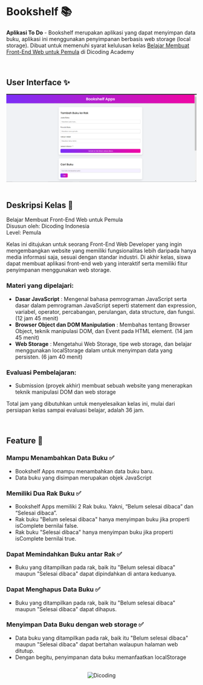 # Bookshelf 📚

**Aplikasi To Do** - Bookshelf merupakan aplikasi yang dapat menyimpan data buku, aplikasi ini menggunakan penyimpanan berbasis web storage (local storage). Dibuat untuk memenuhi syarat kelulusan kelas [Belajar Membuat Front-End Web untuk Pemula](https://www.dicoding.com/academies/315) di Dicoding Academy

<br clear="both">
 
## User Interface ✨

<div align="center">
<img src="https://github.com/JanuwaPutra/Bookself-App-Starter-Project/blob/main/screenshoot/Screenshot%202024-09-19%20112021.png" alt"AWSResto" width="800">
</div>

<br clear="both">

## Deskripsi Kelas 🚀

Belajar Membuat Front-End Web untuk Pemula <br>
Disusun oleh: Dicoding Indonesia <br>
Level: Pemula

Kelas ini ditujukan untuk seorang Front-End Web Developer yang ingin mengembangkan website yang memiliki fungsionalitas lebih daripada hanya media informasi saja, sesuai dengan standar industri. Di akhir kelas, siswa dapat membuat aplikasi front-end web yang interaktif serta memiliki fitur penyimpanan menggunakan web storage.

### Materi yang dipelajari:

- **Dasar JavaScript** : Mengenal bahasa pemrograman JavaScript serta dasar dalam pemrograman JavaScript seperti statement dan expression, variabel, operator, percabangan, perulangan, data structure, dan fungsi. (12 jam 45 menit)
- **Browser Object dan DOM Manipulation** : Membahas tentang Browser Object, teknik manipulasi DOM, dan Event pada HTML element. (14 jam 45 menit)
- **Web Storage** : Mengetahui Web Storage, tipe web storage, dan belajar menggunakan localStorage dalam untuk menyimpan data yang persisten. (6 jam 40 menit)

### Evaluasi Pembelajaran:

- Submission (proyek akhir) membuat sebuah website yang menerapkan teknik manipulasi DOM dan web storage

Total jam yang dibutuhkan untuk menyelesaikan kelas ini, mulai dari persiapan kelas sampai evaluasi belajar, adalah 36 jam.

<br clear="both">

## Feature 🌟

### Mampu Menambahkan Data Buku ✅

* Bookshelf Apps mampu menambahkan data buku baru.
* Data buku yang disimpan merupakan objek JavaScript

### Memiliki Dua Rak Buku ✅

* Bookshelf Apps memiliki 2 Rak buku. Yakni, “Belum selesai dibaca” dan “Selesai dibaca”.
* Rak buku "Belum selesai dibaca" hanya menyimpan buku jika properti isComplete bernilai false.
* Rak buku "Selesai dibaca" hanya menyimpan buku jika properti isComplete bernilai true.

### Dapat Memindahkan Buku antar Rak ✅

* Buku yang ditampilkan pada rak, baik itu "Belum selesai dibaca" maupun "Selesai dibaca" dapat dipindahkan di antara keduanya.

### Dapat Menghapus Data Buku ✅

* Buku yang ditampilkan pada rak, baik itu "Belum selesai dibaca" maupun "Selesai dibaca" dapat dihapus.

### Menyimpan Data Buku dengan web storage ✅

* Data buku yang ditampilkan pada rak, baik itu "Belum selesai dibaca" maupun "Selesai dibaca" dapat bertahan walaupun halaman web ditutup.
* Dengan begitu, penyimpanan data buku memanfaatkan localStorage

<br clear="both">



<div align="center">
  <img src="https://user-images.githubusercontent.com/95717485/188485268-90e682b9-fce9-470b-836e-d8838079a309.png" alt="Dicoding">
</div>
